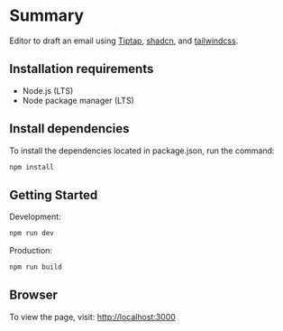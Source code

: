 # Summary

Editor to draft an email using [Tiptap](https://tiptap.dev/docs), [shadcn](https://ui.shadcn.com/docs), and [tailwindcss](https://tailwindcss.com/docs/installation).

## Installation requirements

- Node.js (LTS)
- Node package manager (LTS)

## Install dependencies

To install the dependencies located in package.json, run the command:
```bash
npm install
```

## Getting Started

Development:
```bash
npm run dev
```

Production:
```bash
npm run build
```

## Browser
To view the page, visit:
[http://localhost:3000](http://localhost:3000) 

